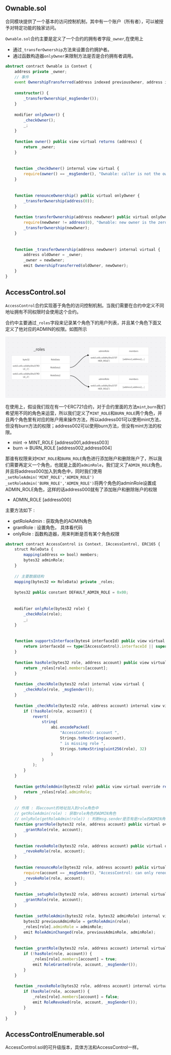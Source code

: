 ## Ownable.sol

合同模块提供了一个基本的访问控制机制，其中有一个账户（所有者），可以被授予对特定功能的独家访问。

`Ownable.sol`合约主要是定义了一个合约的拥有者字段`_owner`,在使用上

- 通过`_transferOwnership`方法来设置合约拥护者。
- 通过函数构造器`onlyOwner`来限制方法是否是合约拥有者调用。

```typescript
abstract contract Ownable is Context {
    address private _owner;
    // 事件
    event OwnershipTransferred(address indexed previousOwner, address indexed newOwner);

    constructor() {
        _transferOwnership(_msgSender());
    }
    
    modifier onlyOwner() {
        _checkOwner();
        _;
    }

    function owner() public view virtual returns (address) {
        return _owner;
    }

    
    function _checkOwner() internal view virtual {
        require(owner() == _msgSender(), "Ownable: caller is not the owner");
    }

   
    function renounceOwnership() public virtual onlyOwner {
        _transferOwnership(address(0));
    }

    function transferOwnership(address newOwner) public virtual onlyOwner {
        require(newOwner != address(0), "Ownable: new owner is the zero address");
        _transferOwnership(newOwner);
    }

   
    function _transferOwnership(address newOwner) internal virtual {
        address oldOwner = _owner;
        _owner = newOwner;
        emit OwnershipTransferred(oldOwner, newOwner);
    }
}
```

## AccessControl.sol

`AccessControl`合约实现基于角色的访问控制机制。当我们需要在合约中定义不同地址拥有不同权限时会使用这个合约。

合约中主要通过`_roles`字段来记录某个角色下的用户列表，并且某个角色下面又定义了他对应的ADMIN的权限。如图所示

![](openzeppelin(1)_access详解/1.png)

在使用上，假设我们现在有一个ERC721合约，对于合约里面的方法`mint`,`burn`我们希望用不同的角色来运营，所以我们定义了`MINT_ROLE`和`BURN_ROLE`两个角色，并且两个角色里有对应的账户用来操作方法，所以address001可以使用mint方法，但没有burn方法的权限；address002可以使用burn方法，但没有mint方法的权限。

- mint -> MINT_ROLE [address001,address003]
- burn -> BURN_ROLE [address002,address004]

那谁有权限来对`MINT_ROLE`和`BURN_ROLE`角色进行添加账户和删除账户了，所以我们需要再定义一个角色，也就是上面的`adminRole`，我们定义了`ADMIN_ROLE`角色，并且将address000加入到角色中，同时我们使用`_setRoleAdmin('MINT_ROLE','ADMIN_ROLE') _setRoleAdmin('BURN_ROLE','ADMIN_ROLE')`将两个角色的adminRole设置成ADMIN_ROLE角色，这样的话address000就有了添加账户和删除账户的权限

- ADMIN_ROLE [address000]

主要方法如下 :

- getRoleAdmin : 获取角色的ADMIN角色
- grantRole : 设置角色， 具体看代码
- onlyRole : 函数构造器，用来判断是否有某个角色权限 

```typescript
abstract contract AccessControl is Context, IAccessControl, ERC165 {
    struct RoleData {
        mapping(address => bool) members;
        bytes32 adminRole;
    }

    // 主要数据结构
    mapping(bytes32 => RoleData) private _roles;

    bytes32 public constant DEFAULT_ADMIN_ROLE = 0x00;

   
    modifier onlyRole(bytes32 role) {
        _checkRole(role);
        _;
    }

    
    function supportsInterface(bytes4 interfaceId) public view virtual override returns (bool) {
        return interfaceId == type(IAccessControl).interfaceId || super.supportsInterface(interfaceId);
    }

    function hasRole(bytes32 role, address account) public view virtual override returns (bool) {
        return _roles[role].members[account];
    }

    function _checkRole(bytes32 role) internal view virtual {
        _checkRole(role, _msgSender());
    }

    function _checkRole(bytes32 role, address account) internal view virtual {
        if (!hasRole(role, account)) {
            revert(
                string(
                    abi.encodePacked(
                        "AccessControl: account ",
                        Strings.toHexString(account),
                        " is missing role ",
                        Strings.toHexString(uint256(role), 32)
                    )
                )
            );
        }
    }

    function getRoleAdmin(bytes32 role) public view virtual override returns (bytes32) {
        return _roles[role].adminRole;
    }

    // 作用 : 将account的地址加入到role角色中
    // getRoleAdmin(role) : 获取role角色的ADMIN角色
    // onlyRole(getRoleAdmin(role)) : 判断msg.sender是否有是role的ADMIN角色
    function grantRole(bytes32 role, address account) public virtual override onlyRole(getRoleAdmin(role)) {
        _grantRole(role, account);
    }

    function revokeRole(bytes32 role, address account) public virtual override onlyRole(getRoleAdmin(role)) {
        _revokeRole(role, account);
    }

    function renounceRole(bytes32 role, address account) public virtual override {
        require(account == _msgSender(), "AccessControl: can only renounce roles for self");
        _revokeRole(role, account);
    }

    function _setupRole(bytes32 role, address account) internal virtual {
        _grantRole(role, account);
    }

    function _setRoleAdmin(bytes32 role, bytes32 adminRole) internal virtual {
        bytes32 previousAdminRole = getRoleAdmin(role);
        _roles[role].adminRole = adminRole;
        emit RoleAdminChanged(role, previousAdminRole, adminRole);
    }

    function _grantRole(bytes32 role, address account) internal virtual {
        if (!hasRole(role, account)) {
            _roles[role].members[account] = true;
            emit RoleGranted(role, account, _msgSender());
        }
    }

    function _revokeRole(bytes32 role, address account) internal virtual {
        if (hasRole(role, account)) {
            _roles[role].members[account] = false;
            emit RoleRevoked(role, account, _msgSender());
        }
    }
}
```

## AccessControlEnumerable.sol

AccessControl.sol的可升级版本，具体方法和AccessControl一样。